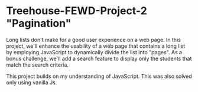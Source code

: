 # Treehouse-FEWD-Project-2 "Pagination"

Long lists don't make for a good user experience on a web page. In this project, we'll enhance the usability of a web page that contains a long list by employing JavaScript to dynamically divide the list into "pages". As a bonus challenge, we'll add a search feature to display only the students that match the search criteria. 

This project builds on my understanding of JavaScript.  This was also solved only using vanilla Js.  
